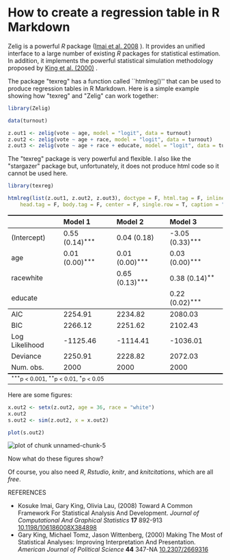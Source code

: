 How to create a regression table in R Markdown
========================================================




Zelig is a powerful *R* package (<a href="http://dx.doi.org/10.1198/106186008X384898">Imai et al. 2008</a> ). It provides an unified interface to a large number of existing *R* packages for statistical estimation. In addition, it implements the powerful statistical simulation methodology proposed by <a href="http://dx.doi.org/10.2307/2669316">King et al. (2000)</a> .

The package "texreg" has a function called ``htmlreg()'' that can be used to produce regression tables in R Markdown. Here is a simple example showing how "texreg" and "Zelig" can work together:


```r
library(Zelig)

data(turnout)

z.out1 <- zelig(vote ~ age, model = "logit", data = turnout)
z.out2 <- zelig(vote ~ age + race, model = "logit", data = turnout)
z.out3 <- zelig(vote ~ age + race + educate, model = "logit", data = turnout)
```

The "texreg" package is very powerful and flexible. I also like the "stargazer" package but, unfortunately, it does not produce html code so it cannot be used here. 


```r
library(texreg)

htmlreg(list(z.out1, z.out2, z.out3), doctype = F, html.tag = F, inline.css = T, 
    head.tag = F, body.tag = F, center = F, single.row = T, caption = "")
```


<table cellspacing="0" style="border: none;">
  <tr>
    <th style="text-align: left; border-top: 2px solid black; border-bottom: 1px solid black; padding-right: 12px;"></th>
    <th style="text-align: left; border-top: 2px solid black; border-bottom: 1px solid black; padding-right: 12px;"><b>Model 1</b></th>
    <th style="text-align: left; border-top: 2px solid black; border-bottom: 1px solid black; padding-right: 12px;"><b>Model 2</b></th>
    <th style="text-align: left; border-top: 2px solid black; border-bottom: 1px solid black; padding-right: 12px;"><b>Model 3</b></th>
  </tr>
  <tr>
    <td style="padding-right: 12px; border: none;">(Intercept)</td>
    <td style="padding-right: 12px; border: none;">0.55 (0.14)<sup style="vertical-align: 4px;">***</sup></td>
    <td style="padding-right: 12px; border: none;">0.04 (0.18)</td>
    <td style="padding-right: 12px; border: none;">-3.05 (0.33)<sup style="vertical-align: 4px;">***</sup></td>
  </tr>
  <tr>
    <td style="padding-right: 12px; border: none;">age</td>
    <td style="padding-right: 12px; border: none;">0.01 (0.00)<sup style="vertical-align: 4px;">***</sup></td>
    <td style="padding-right: 12px; border: none;">0.01 (0.00)<sup style="vertical-align: 4px;">***</sup></td>
    <td style="padding-right: 12px; border: none;">0.03 (0.00)<sup style="vertical-align: 4px;">***</sup></td>
  </tr>
  <tr>
    <td style="padding-right: 12px; border: none;">racewhite</td>
    <td style="padding-right: 12px; border: none;"></td>
    <td style="padding-right: 12px; border: none;">0.65 (0.13)<sup style="vertical-align: 4px;">***</sup></td>
    <td style="padding-right: 12px; border: none;">0.38 (0.14)<sup style="vertical-align: 4px;">**</sup></td>
  </tr>
  <tr>
    <td style="padding-right: 12px; border: none;">educate</td>
    <td style="padding-right: 12px; border: none;"></td>
    <td style="padding-right: 12px; border: none;"></td>
    <td style="padding-right: 12px; border: none;">0.22 (0.02)<sup style="vertical-align: 4px;">***</sup></td>
  </tr>
  <tr>
    <td style="border-top: 1px solid black;">AIC</td>
    <td style="border-top: 1px solid black;">2254.91</td>
    <td style="border-top: 1px solid black;">2234.82</td>
    <td style="border-top: 1px solid black;">2080.03</td>
  </tr>
  <tr>
    <td style="padding-right: 12px; border: none;">BIC</td>
    <td style="padding-right: 12px; border: none;">2266.12</td>
    <td style="padding-right: 12px; border: none;">2251.62</td>
    <td style="padding-right: 12px; border: none;">2102.43</td>
  </tr>
  <tr>
    <td style="padding-right: 12px; border: none;">Log Likelihood</td>
    <td style="padding-right: 12px; border: none;">-1125.46</td>
    <td style="padding-right: 12px; border: none;">-1114.41</td>
    <td style="padding-right: 12px; border: none;">-1036.01</td>
  </tr>
  <tr>
    <td style="padding-right: 12px; border: none;">Deviance</td>
    <td style="padding-right: 12px; border: none;">2250.91</td>
    <td style="padding-right: 12px; border: none;">2228.82</td>
    <td style="padding-right: 12px; border: none;">2072.03</td>
  </tr>
  <tr>
    <td style="border-bottom: 2px solid black;">Num. obs.</td>
    <td style="border-bottom: 2px solid black;">2000</td>
    <td style="border-bottom: 2px solid black;">2000</td>
    <td style="border-bottom: 2px solid black;">2000</td>
  </tr>
  <tr>
    <td style="padding-right: 12px; border: none;" colspan="4"><span style="font-size:0.8em"><sup style="vertical-align: 4px;">***</sup>p &lt; 0.001, <sup style="vertical-align: 4px;">**</sup>p &lt; 0.01, <sup style="vertical-align: 4px;">*</sup>p &lt; 0.05</span></td>
  </tr>
</table>


Here are some figures:


```r
x.out2 <- setx(z.out2, age = 36, race = "white")
x.out2
s.out2 <- sim(z.out2, x = x.out2)
```



```r
plot(s.out2)
```

![plot of chunk unnamed-chunk-5](figure/unnamed-chunk-5.png) 


Now what do these figures show?

Of course, you also need *R*, *Rstudio*, *knitr*, and *knitcitations*, which are all *free*. 

REFERENCES


- Kosuke Imai, Gary King, Olivia Lau,   (2008) Toward A Common Framework For Statistical Analysis And Development.  *Journal of Computational And Graphical Statistics*  **17**  892-913  [10.1198/106186008X384898](http://dx.doi.org/10.1198/106186008X384898)
- Gary King, Michael Tomz, Jason Wittenberg,   (2000) Making The Most of Statistical Analyses: Improving Interpretation And Presentation.  *American Journal of Political Science*  **44**  347-NA  [10.2307/2669316](http://dx.doi.org/10.2307/2669316)


